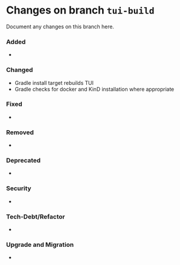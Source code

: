 # Changes on branch `tui-build`
Document any changes on this branch here.
### Added
- 

### Changed
- Gradle install target rebuilds TUI
- Gradle checks for docker and KinD installation where appropriate

### Fixed
- 

### Removed
- 

### Deprecated
- 

### Security
- 

### Tech-Debt/Refactor
- 

### Upgrade and Migration
- 
